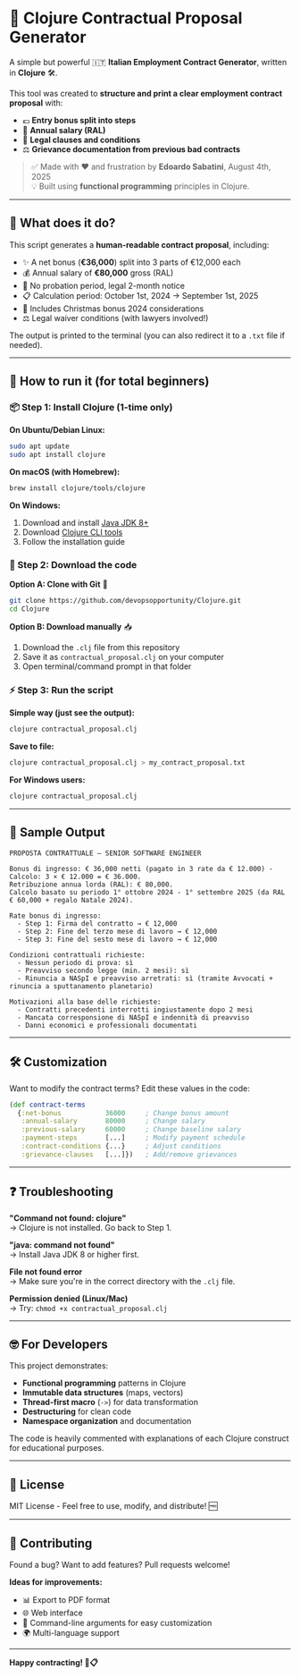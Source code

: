 # 📝 Clojure Contractual Proposal Generator

A simple but powerful 🇮🇹 **Italian Employment Contract Generator**, written in **Clojure** 🛠️.

This tool was created to **structure and print a clear employment contract proposal** with:
- 💶 **Entry bonus split into steps**  
- 💼 **Annual salary (RAL)**
- 📃 **Legal clauses and conditions**
- ⚖️ **Grievance documentation from previous bad contracts**

> ✅ Made with ❤️ and frustration by **Edoardo Sabatini**, August 4th, 2025  
> 💡 Built using **functional programming** principles in Clojure.

---

## 🧠 What does it do?

This script generates a **human-readable contract proposal**, including:

- ✨ A net bonus (**€36,000**) split into 3 parts of €12,000 each
- 💰 Annual salary of **€80,000** gross (RAL) 
- 🚫 No probation period, legal 2-month notice
- 📋 Calculation period: October 1st, 2024 → September 1st, 2025
- 🎁 Includes Christmas bonus 2024 considerations
- ⚖️ Legal waiver conditions (with lawyers involved!)

The output is printed to the terminal (you can also redirect it to a `.txt` file if needed).

---

## 🚀 How to run it (for total beginners)

### 📦 Step 1: Install Clojure (1-time only)

**On Ubuntu/Debian Linux:**
```bash
sudo apt update
sudo apt install clojure
```

**On macOS (with Homebrew):**
```bash
brew install clojure/tools/clojure
```

**On Windows:**
1. Download and install [Java JDK 8+](https://adoptium.net/)
2. Download [Clojure CLI tools](https://clojure.org/guides/install_clojure)
3. Follow the installation guide

### 📁 Step 2: Download the code

**Option A: Clone with Git** 🐙
```bash
git clone https://github.com/devopsopportunity/Clojure.git
cd Clojure
```

**Option B: Download manually** 📥
1. Download the `.clj` file from this repository
2. Save it as `contractual_proposal.clj` on your computer
3. Open terminal/command prompt in that folder

### ⚡ Step 3: Run the script

**Simple way (just see the output):**
```bash
clojure contractual_proposal.clj
```

**Save to file:**
```bash
clojure contractual_proposal.clj > my_contract_proposal.txt
```

**For Windows users:**
```cmd
clojure contractual_proposal.clj
```

---

## 📄 Sample Output

```
PROPOSTA CONTRATTUALE – SENIOR SOFTWARE ENGINEER

Bonus di ingresso: € 36,000 netti (pagato in 3 rate da € 12.000) - Calcolo: 3 × € 12.000 = € 36.000.
Retribuzione annua lorda (RAL): € 80,000.
Calcolo basato su periodo 1° ottobre 2024 - 1° settembre 2025 (da RAL € 60,000 + regalo Natale 2024).

Rate bonus di ingresso:
  - Step 1: Firma del contratto → € 12,000
  - Step 2: Fine del terzo mese di lavoro → € 12,000  
  - Step 3: Fine del sesto mese di lavoro → € 12,000

Condizioni contrattuali richieste:
  - Nessun periodo di prova: sì
  - Preavviso secondo legge (min. 2 mesi): sì
  - Rinuncia a NASpI e preavviso arretrati: sì (tramite Avvocati + rinuncia a sputtanamento planetario)

Motivazioni alla base delle richieste:
  - Contratti precedenti interrotti ingiustamente dopo 2 mesi
  - Mancata corresponsione di NASpI e indennità di preavviso
  - Danni economici e professionali documentati
```

---

## 🛠️ Customization

Want to modify the contract terms? Edit these values in the code:

```clojure
(def contract-terms
  {:net-bonus           36000     ; Change bonus amount
   :annual-salary       80000     ; Change salary
   :previous-salary     60000     ; Change baseline salary
   :payment-steps       [...]     ; Modify payment schedule
   :contract-conditions {...}     ; Adjust conditions
   :grievance-clauses   [...]})   ; Add/remove grievances
```

---

## ❓ Troubleshooting

**"Command not found: clojure"**  
→ Clojure is not installed. Go back to Step 1.

**"java: command not found"**  
→ Install Java JDK 8 or higher first.

**File not found error**  
→ Make sure you're in the correct directory with the `.clj` file.

**Permission denied (Linux/Mac)**  
→ Try: `chmod +x contractual_proposal.clj`

---

## 🤓 For Developers

This project demonstrates:
- **Functional programming** patterns in Clojure
- **Immutable data structures** (maps, vectors)
- **Thread-first macro** (`->`) for data transformation
- **Destructuring** for clean code
- **Namespace organization** and documentation

The code is heavily commented with explanations of each Clojure construct for educational purposes.

---

## 📜 License

MIT License - Feel free to use, modify, and distribute! 🆓

---

## 🤝 Contributing

Found a bug? Want to add features? Pull requests welcome! 

**Ideas for improvements:**
- 📊 Export to PDF format
- 🌐 Web interface  
- 🔧 Command-line arguments for easy customization
- 🌍 Multi-language support

---

**Happy contracting! 🎉📋**
